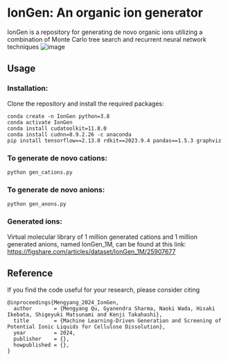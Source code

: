 # IonGen: An organic ion generator

IonGen is a repository for generating de novo organic ions utilizing a combination of Monte Carlo tree search and recurrent neural network techniques
![image](https://github.com/Mengyangjp/IonGen/assets/127812221/a9abe528-16c9-441c-9e7c-7f82299f2020)

## Usage

### Installation:
Clone the repository and install the required packages:
```shell
conda create -n IonGen python=3.8
conda activate IonGen
conda install cudatoolkit=11.8.0
conda install cudnn=8.9.2.26 -c anaconda
pip install tensorflow==2.13.0 rdkit==2023.9.4 pandas==1.5.3 graphviz
```

### To generate de novo cations:
```shell
python gen_cations.py
```

### To generate de novo anions:
```shell
python gen_anons.py
```

### Generated ions:

Virtual molecular library of 1 million generated cations and 1 million generated anions, named IonGen_1M, can be found at this link: https://figshare.com/articles/dataset/IonGen_1M/25907677

## Reference

If you find the code useful for your research, please consider citing

```
@inproceedings{Mengyang_2024_IonGen,
  author       = {Mengyang Qu, Gyanendra Sharma, Naoki Wada, Hisaki Ikebata, Shigeyuki Matsunami and Kenji Takahashi},
  title        = {Machine Learning-Driven Generation and Screening of Potential Ionic Liquids for Cellulose Dissolution},
  year         = 2024,
  publisher    = {},
  howpublished = {},
}
```
